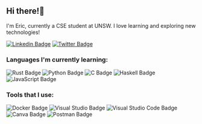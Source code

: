 ## Hi there!👋

I'm Eric, currently a CSE student at UNSW. I love learning and exploring new technologies!

[![Linkedin Badge](https://img.shields.io/badge/-ericzhu98-0A66C2?logo=linkedin&style=flat)](https://www.linkedin.com/in/ericzhu98/)
[![Twitter Badge](https://img.shields.io/badge/-ericzhu98-1DA1F2?logo=twitter&logoColor=white&style=flat)](https://twitter.com/ericzhu98)

### Languages I'm currently learning:
![Rust Badge](https://img.shields.io/badge/-Rust-000000?logo=rust&style=flat-square)
![Python Badge](https://img.shields.io/badge/-Python-3776AB?logo=python&logoColor=white&style=flat-square)
![C Badge](https://img.shields.io/badge/-C-A8B9CC?logo=c&logoColor=white&style=flat-square)
![Haskell Badge](https://img.shields.io/badge/-Haskell-5D4F85?logo=haskell&logoColor=white&style=flat-square)
![JavaScript Badge](https://img.shields.io/badge/-JavaScript-F7DF1E?logo=javascript&logoColor=white&style=flat-square)

### Tools that I use:
![Docker Badge](https://img.shields.io/badge/-Docker-2496ED?logo=docker&logoColor=white&style=flat-square)
![Visual Studio Badge](https://img.shields.io/badge/-Visual%20Studio-5C2D91?logo=visual-studio&logoColor=white&style=flat-square)
![Visual Studio Code Badge](https://img.shields.io/badge/-Visual%20Studio%20Code-007ACC?logo=visual-studio-code&logoColor=white&style=flat-square)
![Canva Badge](https://img.shields.io/badge/-Canva-00C4CC?logo=canva&logoColor=white&style=flat-square)
![Postman Badge](https://img.shields.io/badge/-Postman-FF6C37?logo=postman&logoColor=white&style=flat-square)
